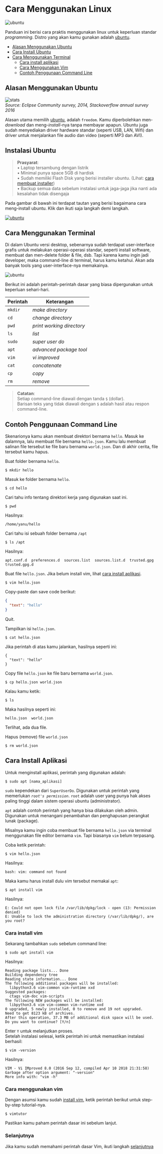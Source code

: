 # Cara Menggunakan Linux

![ubuntu](https://assets.ubuntu.com/v1/79439f53-Dell_XPS_Laptop_Front-Developer.png?w=600)

Panduan ini berisi cara praktis menggunakan linux untuk keperluan standar *programming*. Distro yang akan kamu gunakan adalah [ubuntu](https://www.ubuntu.com/desktop/developers). 

- [Alasan Menggunakan Ubuntu](#alasan-menggunakan-ubuntu)
- [Cara Install Ubuntu](#instalasi-ubuntu)
- [Cara Menggunakan Terminal](#cara-menggunakan-terminal)
  - [Cara install aplikasi](#cara-install-aplikasi)
  - [Cara Menggunakan Vim](#cara-menggunakan-vim)
  - [Contoh Penggunaan Command Line](#contoh-penggunaan-command-line)

 

## Alasan Menggunakan Ubuntu

![stats](https://assets.ubuntu.com/v1/a9948f53-desktop_graph.png)  
*Source: Eclipse Community survey, 2014, Stackoverflow annual survey 2016*

Alasan utama memilih [ubuntu](https://pages.ubuntu.com/rs/066-EOV-335/images/Desktop_Developers_WP_Canonical_Final.pdf), adalah `freedom`. Kamu diperbolehkan men-*download* dan meng-*install*-nya tanpa membayar apapun. Ubuntu juga sudah menyediakan driver hardware standar (seperti USB, LAN, Wifi) dan driver untuk menjalankan file audio dan video (seperti MP3 dan AVI).

## Instalasi Ubuntu

> **Prasyarat**:  
> • Laptop tersambung dengan listrik  
> • Minimal punya space 5GB di hardisk   
> • Sudah memiliki Flash Disk yang berisi installer ubuntu. (Lihat: [cara membuat installer](https://tutorials.ubuntu.com/tutorial/tutorial-create-a-usb-stick-on-ubuntu))  
> • Backup semua data sebelum instalasi untuk jaga-jaga jika nanti ada kesalahan tidak disengaja   

Pada gambar di bawah ini terdapat tautan yang berisi bagaimana cara meng-install ubuntu. Klik dan ikuti saja langkah demi langkah.

[![ubuntu](https://tutorials.ubuntu.com/es6-bundled/src/codelabs/tutorial-install-ubuntu-desktop/img/747a83dc503cd86c.png)](https://tutorials.ubuntu.com/tutorial/tutorial-install-ubuntu-desktop)


## Cara Menggunakan Terminal

Di dalam Ubuntu versi desktop, sebenarnya sudah terdapat user-interface grafis untuk melakukan operasi-operasi standar, seperti install software, membuat dan men-delete folder & file, dsb. Tapi karena kamu ingin jadi developer, maka command-line di terminal, harus kamu ketahui. Akan ada banyak tools yang user-interface-nya memakainya. 

![ubuntu](ubuntu.png)

Berikut ini adalah perintah-perintah dasar yang biasa dipergunakan untuk keperluan sehari-hari. 

| Perintah | Keterangan |
|--|--|
| `mkdir`| *make directory*  |
| `cd`   | *change directory* |
| `pwd`  | *print working directory* |
| `ls`   | *list* |
| `sudo` | *super user do* |
| `apt`  | *advanced package tool* |
| `vim`  | *vi improved* |
| `cat`  | *concatenate* |
| `cp`   | *copy* |
| `rm`   | *remove* |

> **Catatan**:   
> Setiap command-line diawali dengan tanda `$` (dollar).  
> Barisan teks yang tidak diawali dengan `$` adalah hasil atau respon command-line.

## Contoh Penggunaan Command Line
Skenarionya kamu akan membuat direktori bernama `hello`. Masuk ke dalamnya, lalu membuat file bernama `hello.json`. 
Kamu lalu membuat salinan file tersebut ke file baru bernama `world.json`. Dan di akhir cerita, file tersebut kamu hapus.

Buat folder bernama `hello`.
```terminal
$ mkdir hello
```
Masuk ke folder bernama `hello`.
```terminal
$ cd hello
```

Cari tahu info tentang direktori kerja yang digunakan saat ini.
```terminal
$ pwd
```  

Hasilnya:
```terminal
/home/yanu/hello
```

Cari tahu isi sebuah folder bernama `/apt`
```terminal
$ ls /apt
```
Hasilnya:
```terminal
apt.conf.d  preferences.d  sources.list  sources.list.d  trusted.gpg  trusted.gpg.d
```

Buat file `hello.json`. Jika belum install vim, lihat [cara install aplikasi](#cara-install-aplikasi).

  ```terminal
$ vim hello.json
```

Copy-paste dan save code berikut:
```json
{ 
  "text": "hello"
}
```

Quit.

Tampilkan isi `hello.json`.  
```terminal
$ cat hello.json
```

Jika perintah di atas kamu jalankan, hasilnya seperti ini:
```terminal
{ 
  "text": "hello"
}
```

Copy file `hello.json` ke file baru bernama `world.json`.  
```terminal
$ cp hello.json world.json
```

Kalau kamu ketik:
  ```terminal
  $ ls
  ``` 
Maka hasilnya seperti ini:
```terminal
hello.json  world.json
```
Terlihat, ada dua file.

Hapus (remove) file `world.json`
```terminal
$ rm world.json
  ```
  
## Cara Install Aplikasi

Untuk menginstall aplikasi, perintah yang digunakan adalah:
```terminal
$ sudo apt [nama_aplikasi]
```

`sudo` kependekan dari `SuperUserDo`. Digunakan untuk perintah yang memerlukan *`root's permission`*. `root` adalah user yang punya hak akses paling tinggi dalam sistem operasi ubuntu (administrator). 

`apt` adalah contoh perintah yang hanya bisa dilakukan oleh admin. Digunakan untuk menangani penambahan dan penghapusan perangkat lunak (package).

Misalnya kamu ingin coba membuat file bernama `hello.json` via terminal menggunakan file editor bernama `vim`. Tapi biasanya `vim` belum terpasang.

Coba ketik perintah:
```terminal
$ vim hello.json
```
Hasilnya:
```terminal
bash: vim: command not found
```

Maka kamu harus install dulu vim tersebut memakai `apt`:

```terminal
$ apt install vim  
```
Hasilnya:
```terminal
E: Could not open lock file /var/lib/dpkg/lock - open (13: Permission denied)
E: Unable to lock the administration directory (/var/lib/dpkg/), are you root?
```

### Cara install vim
Sekarang tambahkan `sudo` sebelum command line:
```terminal
$ sudo apt install vim
```
Hasilnya:
```terminal
Reading package lists... Done
Building dependency tree       
Reading state information... Done
The following additional packages will be installed:
  libpython3.6 vim-common vim-runtime xxd
Suggested packages:
  ctags vim-doc vim-scripts
The following NEW packages will be installed:
  libpython3.6 vim vim-common vim-runtime xxd
0 upgraded, 5 newly installed, 0 to remove and 19 not upgraded.
Need to get 8123 kB of archives.
After this operation, 37.3 MB of additional disk space will be used.
Do you want to continue? [Y/n]
```

Enter `Y` untuk melanjutkan proses.   
Setelah instalasi selesai, ketik perintah ini untuk memastikan instalasi berhasil:

```terminal
$ vim -version
```
Hasilnya:
```terminal
VIM - Vi IMproved 8.0 (2016 Sep 12, compiled Apr 10 2018 21:31:58)
Garbage after option argument: "-version"
More info with: "vim -h"
```
### Cara menggunakan vim  
Dengan asumsi kamu sudah [install vim](#cara-install-vim), ketik perintah berikut untuk step-by-step tutorial-nya.  
```terminal
$ vimtutor
  ```
Pastikan kamu paham perintah dasar ini sebelum lanjut.  

### Selanjutnya
Jika kamu sudah memahami perintah dasar Vim, ikuti langkah [selanjutnya](#contoh-penggunaan-command-line)
